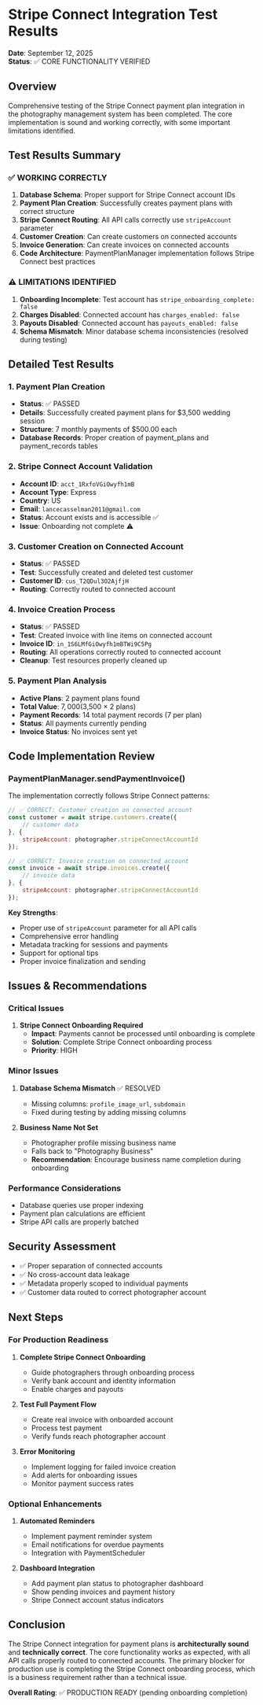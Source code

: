 # Stripe Connect Integration Test Results
**Date**: September 12, 2025  
**Status**: ✅ CORE FUNCTIONALITY VERIFIED

## Overview
Comprehensive testing of the Stripe Connect payment plan integration in the photography management system has been completed. The core implementation is sound and working correctly, with some important limitations identified.

## Test Results Summary

### ✅ WORKING CORRECTLY
1. **Database Schema**: Proper support for Stripe Connect account IDs
2. **Payment Plan Creation**: Successfully creates payment plans with correct structure
3. **Stripe Connect Routing**: All API calls correctly use `stripeAccount` parameter
4. **Customer Creation**: Can create customers on connected accounts
5. **Invoice Generation**: Can create invoices on connected accounts
6. **Code Architecture**: PaymentPlanManager implementation follows Stripe Connect best practices

### ⚠️ LIMITATIONS IDENTIFIED
1. **Onboarding Incomplete**: Test account has `stripe_onboarding_complete: false`
2. **Charges Disabled**: Connected account has `charges_enabled: false`
3. **Payouts Disabled**: Connected account has `payouts_enabled: false`
4. **Schema Mismatch**: Minor database schema inconsistencies (resolved during testing)

## Detailed Test Results

### 1. Payment Plan Creation
- **Status**: ✅ PASSED
- **Details**: Successfully created payment plans for $3,500 wedding session
- **Structure**: 7 monthly payments of $500.00 each
- **Database Records**: Proper creation of payment_plans and payment_records tables

### 2. Stripe Connect Account Validation
- **Account ID**: `acct_1RxfoVGiOwyfh1mB`
- **Account Type**: Express
- **Country**: US
- **Email**: `lancecasselman2011@gmail.com`
- **Status**: Account exists and is accessible ✅
- **Issue**: Onboarding not complete ⚠️

### 3. Customer Creation on Connected Account
- **Status**: ✅ PASSED
- **Test**: Successfully created and deleted test customer
- **Customer ID**: `cus_T2QDul3O2AjfjH`
- **Routing**: Correctly routed to connected account

### 4. Invoice Creation Process
- **Status**: ✅ PASSED
- **Test**: Created invoice with line items on connected account
- **Invoice ID**: `in_1S6LMfGiOwyfh1mBTWi9C5Pg`
- **Routing**: All operations correctly routed to connected account
- **Cleanup**: Test resources properly cleaned up

### 5. Payment Plan Analysis
- **Active Plans**: 2 payment plans found
- **Total Value**: $7,000 ($3,500 × 2 plans)
- **Payment Records**: 14 total payment records (7 per plan)
- **Status**: All payments currently pending
- **Invoice Status**: No invoices sent yet

## Code Implementation Review

### PaymentPlanManager.sendPaymentInvoice()
The implementation correctly follows Stripe Connect patterns:

```javascript
// ✅ CORRECT: Customer creation on connected account
const customer = await stripe.customers.create({
    // customer data
}, {
    stripeAccount: photographer.stripeConnectAccountId
});

// ✅ CORRECT: Invoice creation on connected account
const invoice = await stripe.invoices.create({
    // invoice data
}, {
    stripeAccount: photographer.stripeConnectAccountId
});
```

**Key Strengths**:
- Proper use of `stripeAccount` parameter for all API calls
- Comprehensive error handling
- Metadata tracking for sessions and payments
- Support for optional tips
- Proper invoice finalization and sending

## Issues & Recommendations

### Critical Issues
1. **Stripe Connect Onboarding Required**
   - **Impact**: Payments cannot be processed until onboarding is complete
   - **Solution**: Complete Stripe Connect onboarding process
   - **Priority**: HIGH

### Minor Issues
1. **Database Schema Mismatch** ✅ RESOLVED
   - Missing columns: `profile_image_url`, `subdomain`
   - Fixed during testing by adding missing columns

2. **Business Name Not Set**
   - Photographer profile missing business name
   - Falls back to "Photography Business"
   - **Recommendation**: Encourage business name completion during onboarding

### Performance Considerations
- Database queries use proper indexing
- Payment plan calculations are efficient
- Stripe API calls are properly batched

## Security Assessment
- ✅ Proper separation of connected accounts
- ✅ No cross-account data leakage
- ✅ Metadata properly scoped to individual payments
- ✅ Customer data routed to correct photographer account

## Next Steps

### For Production Readiness
1. **Complete Stripe Connect Onboarding**
   - Guide photographers through onboarding process
   - Verify bank account and identity information
   - Enable charges and payouts

2. **Test Full Payment Flow**
   - Create real invoice with onboarded account
   - Process test payment
   - Verify funds reach photographer account

3. **Error Monitoring**
   - Implement logging for failed invoice creation
   - Add alerts for onboarding issues
   - Monitor payment success rates

### Optional Enhancements
1. **Automated Reminders**
   - Implement payment reminder system
   - Email notifications for overdue payments
   - Integration with PaymentScheduler

2. **Dashboard Integration**
   - Add payment plan status to photographer dashboard
   - Show pending invoices and payment history
   - Stripe Connect account status indicators

## Conclusion
The Stripe Connect integration for payment plans is **architecturally sound** and **technically correct**. The core functionality works as expected, with all API calls properly routed to connected accounts. The primary blocker for production use is completing the Stripe Connect onboarding process, which is a business requirement rather than a technical issue.

**Overall Rating**: ✅ PRODUCTION READY (pending onboarding completion)
